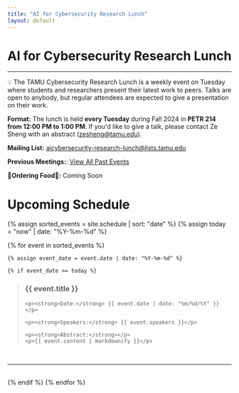 ```yaml
---
title: "AI for Cybersecurity Research Lunch"
layout: default
---
```


# AI for Cybersecurity Research Lunch

---

<aside>
💡 The TAMU Cybersecurity Research Lunch is a weekly event on Tuesday where students and researchers present their latest work to peers. Talks are open to anybody, but regular attendees are expected to give a presentation on their work.
</aside>

**Format:** The lunch is held **every Tuesday** during Fall 2024 in **PETR 214 from 12:00 PM to 1:00 PM**. If you'd like to give a talk, please contact Ze Sheng with an abstract (zesheng@tamu.edu).


**Mailing List:** [aicybersecurity-research-lunch@lists.tamu.edu](mailto:aicybersecurity-research-lunch@lists.tamu.edu)

**Previous Meetings:**: [View All Past Events](/history.html)

**🍔Ordering Food🍔:** Coming Soon

# Upcoming Schedule

{% assign sorted_events = site.schedule | sort: "date" %}
{% assign today = "now" | date: "%Y-%m-%d" %}


{% for event in sorted_events %}

    {% assign event_date = event.date | date: "%Y-%m-%d" %}

    {% if event_date >= today %}
<blockquote>
    <h3><strong>{{ event.title }}</strong></h3>

    <p><strong>Date:</strong> {{ event.date | date: "%m/%d/%Y" }}</p>

    <p><strong>Speakers:</strong> {{ event.speakers }}</p>

    <p><strong>Abstract:</strong></p>
    <p>{{ event.content | markdownify }}</p>
</blockquote>
<br>
<hr>
<br>
    {% endif %}
{% endfor %}
